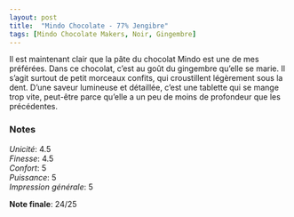 ```yaml
---
layout: post
title:  "Mindo Chocolate - 77% Jengibre"
tags: [Mindo Chocolate Makers, Noir, Gingembre] 
---
```


Il est maintenant clair que la pâte du chocolat Mindo est une de mes préférées. Dans ce chocolat, c’est au goût du gingembre qu’elle se marie. Il s’agit surtout de petit morceaux confits, qui croustillent légèrement sous la dent. D’une saveur lumineuse et détaillée, c’est une tablette qui se mange trop vite, peut-être parce qu’elle a un peu de moins de profondeur que les précédentes.

### Notes

_Unicité_: 4.5  
_Finesse_: 4.5  
_Confort_: 5  
_Puissance_: 5  
_Impression générale_: 5

**Note finale**: 24/25